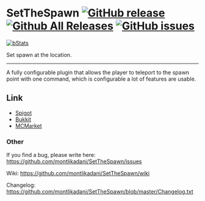# SetTheSpawn [![GitHub release](https://img.shields.io/github/release/montlikadani/SetTheSpawn.svg)](https://github.com/montlikadani/SetTheSpawn/releases) [![Github All Releases](https://img.shields.io/github/downloads/montlikadani/SetTheSpawn/total.svg)](https://github.com/montlikadani/SetTheSpawn/releases) [![GitHub issues](https://img.shields.io/github/issues/montlikadani/SetTheSpawn.svg)](https://github.com/montlikadani/SetTheSpawn/issues)

[![bStats](https://img.shields.io/badge/bStats-1.4-brightgreen.svg)](https://bstats.org/plugin/bukkit/SetTheSpawn)

Set spawn at the location.
***

A fully configurable plugin that allows the player to teleport to the spawn point with one command, which is configurable a lot of features are usable.

## Link
* [Spigot](https://www.spigotmc.org/resources/48992/)
* [Bukkit](https://dev.bukkit.org/projects/setthespawn)
* [MCMarket](https://www.mc-market.org/resources/5799/)

### Other
If you find a bug, please write here: https://github.com/montlikadani/SetTheSpawn/issues

Wiki: https://github.com/montlikadani/SetTheSpawn/wiki

Changelog: https://github.com/montlikadani/SetTheSpawn/blob/master/Changelog.txt
